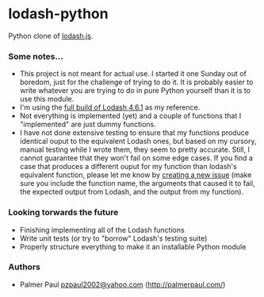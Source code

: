 lodash-python
============
Python clone of [lodash.js](https://lodash.com/).

### Some notes...
- This project is not meant for actual use. I started it one Sunday out of boredom, just for the challenge of trying to do it. It is probably easier to write whatever you are trying to do in pure Python yourself than it is to use this module.
- I'm using the [full build of Lodash 4.6.1](https://raw.githubusercontent.com/lodash/lodash/4.6.1/dist/lodash.js) as my reference.
- Not everything is implemented (yet) and a couple of functions that I "implemented" are just dummy functions.
- I have not done extensive testing to ensure that my functions produce identical ouput to the equivalent Lodash ones, but based on my cursory, manual testing while I wrote them, they seem to pretty accurate. Still, I cannot guarantee that they won't fail on some edge cases. If you find a case that produces a different ouput for my function than lodash's equivalent function, please let me know by [creating a new issue](https://github.com/pzp1997/lodash-python/issues/new) (make sure you include the function name, the arguments that caused it to fail, the expected output from Lodash, and the output from my function).

### Looking torwards the future
 - Finishing implementing all of the Lodash functions
 - Write unit tests (or try to "borrow" Lodash's testing suite)
 - Properly structure everything to make it an installable Python module

### Authors
 - Palmer Paul <pzpaul2002@yahoo.com> (http://palmerpaul.com/)

